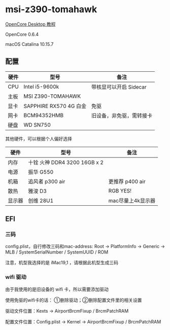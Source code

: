 # msi-z390-tomahawk

[OpenCore Desktop 教程](https://dortania.github.io/OpenCore-Install-Guide/)

OpenCore 0.6.4

macOS Catalina 10.15.7

## 配置

| 硬件 | 型号 | 备注 |
| ---- | ---- | ---- |
| CPU | Intel i5-9600k | 带核显可以开启 Sidecar |
| 主板 | MSI Z390-TOMAHAWK| |
| 显卡 | SAPPHIRE RX570 4G 白金 | 免驱 |
| 网卡 | BCM94352HMB | 旧设备，非免驱，需转接卡 |
| 硬盘 | WD SN750 | |

其他硬件，可以根据个人偏好选择

| 硬件 | 型号 | 备注 |
| ---- | ---- | ---- |
| 内存 | 十铨 火神 DDR4 3200 16GB x 2 | |
| 电源 | 振华 G550 |  |
| 机箱 | 追风者 p300 air | 更推荐 p400 air |
| 散热 | 雅浚 D3 | RGB YES! |
| 显示器 | 创维 28U1 | mac尽量上4k显示器 |

## EFI

### 三码

config.plist，自行修改三码和mac-address: Root -> PlatformInfo -> Generic -> MLB / SystemSerialNumber / SystemUUID / ROM

注意，机型我选择的是 iMac19,1 ，请根据此机型生成三码

### wifi 驱动

由于我使用的是旧设备的 wifi 卡，所以需要添加驱动 

使用免驱的wifi卡的话： ①删除驱动；②删除配置文件里的相关设置

驱动文件位置：Kexts -> AirportBrcmFixup / BrcmPatchRAM

配置文件位置：Config.plist -> Kernel -> AirportBrcmFixup / BrcmPatchRAM
